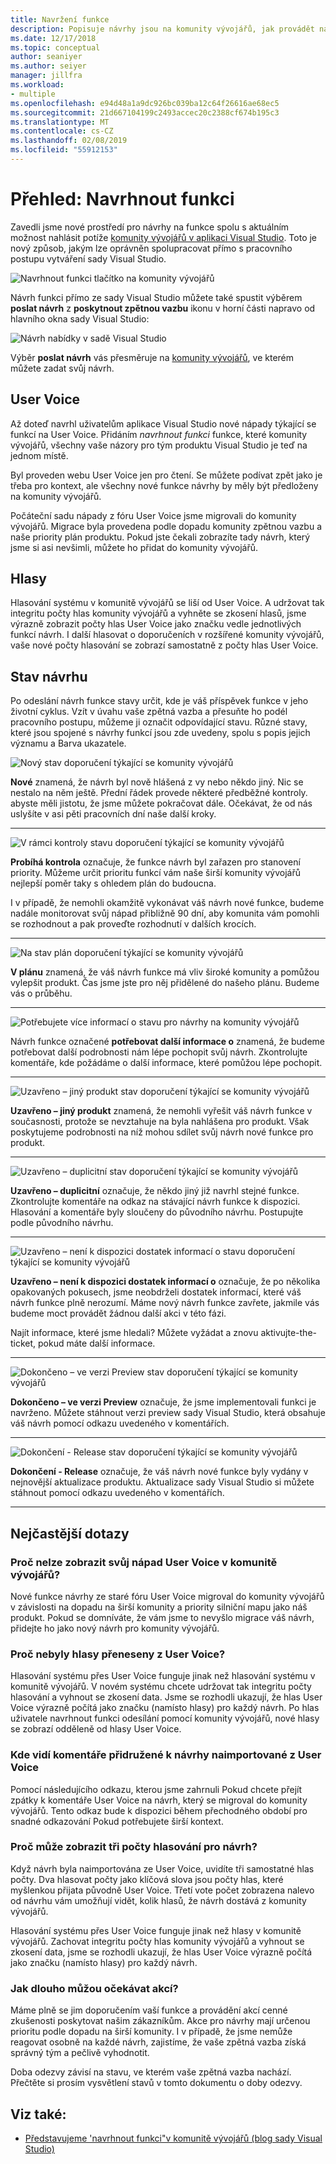 ```yaml
---
title: Navržení funkce
description: Popisuje návrhy jsou na komunity vývojářů, jak provádět návrh a použití návrhy společností Microsoft v Znovunačtení sady Visual Studio.
ms.date: 12/17/2018
ms.topic: conceptual
author: seaniyer
ms.author: seiyer
manager: jillfra
ms.workload:
- multiple
ms.openlocfilehash: e94d48a1a9dc926bc039ba12c64f26616ae68ec5
ms.sourcegitcommit: 21d667104199c2493accec20c2388cf674b195c3
ms.translationtype: MT
ms.contentlocale: cs-CZ
ms.lasthandoff: 02/08/2019
ms.locfileid: "55912153"
---
```

# <a name="overview-suggest-a-feature"></a>Přehled: Navrhnout funkci

Zavedli jsme nové prostředí pro návrhy na funkce spolu s aktuálním možnost nahlásit potíže [komunity vývojářů v aplikaci Visual Studio](https://developercommunity.visualstudio.com). Toto je nový způsob, jakým lze oprávněn spolupracovat přímo s pracovního postupu vytváření sady Visual Studio.

![Navrhnout funkci tlačítko na komunity vývojářů](media/suggest-a-feature/suggest-feature-button.png)

Návrh funkci přímo ze sady Visual Studio můžete také spustit výběrem **poslat návrh** z **poskytnout zpětnou vazbu** ikonu v horní části napravo od hlavního okna sady Visual Studio:

![Návrh nabídky v sadě Visual Studio](media/suggest-a-feature/provide-suggestion.png)

Výběr **poslat návrh** vás přesměruje na [komunity vývojářů](https://developercommunity.visualstudio.com), ve kterém můžete zadat svůj návrh.

## <a name="user-voice"></a>User Voice

Až doteď navrhl uživatelům aplikace Visual Studio nové nápady týkající se funkcí na User Voice. Přidáním *navrhnout funkci* funkce, které komunity vývojářů, všechny vaše názory pro tým produktu Visual Studio je teď na jednom místě.

Byl proveden webu User Voice jen pro čtení. Se můžete podívat zpět jako je třeba pro kontext, ale všechny nové funkce návrhy by měly být předloženy na komunity vývojářů.

Počáteční sadu nápady z fóru User Voice jsme migrovali do komunity vývojářů. Migrace byla provedena podle dopadu komunity zpětnou vazbu a naše priority plán produktu. Pokud jste čekali zobrazíte tady návrh, který jsme si asi nevšimli, můžete ho přidat do komunity vývojářů.

## <a name="votes"></a>Hlasy

Hlasování systému v komunitě vývojářů se liší od User Voice. A udržovat tak integritu počty hlas komunity vývojářů a vyhněte se zkosení hlasů, jsme výrazně zobrazit počty hlas User Voice jako značku vedle jednotlivých funkcí návrh. I další hlasovat o doporučeních v rozšířené komunity vývojářů, vaše nové počty hlasování se zobrazí samostatně z počty hlas User Voice.

## <a name="suggestion-status"></a>Stav návrhu

Po odeslání návrh funkce stavy určit, kde je váš příspěvek funkce v jeho životní cyklus. Vzít v úvahu vaše zpětná vazba a přesuňte ho podél pracovního postupu, můžeme ji označit odpovídající stavu. Různé stavy, které jsou spojené s návrhy funkcí jsou zde uvedeny, spolu s popis jejich významu a Barva ukazatele.

![Nový stav doporučení týkající se komunity vývojářů](../ide/media/SuggestStates/New.jpg)

**Nové** znamená, že návrh byl nově hlášená z vy nebo někdo jiný. Nic se nestalo na něm ještě. Přední řádek provede některé předběžné kontroly. abyste měli jistotu, že jsme můžete pokračovat dále. Očekávat, že od nás uslyšíte v asi pěti pracovních dní naše další kroky.

- - -

![V rámci kontroly stavu doporučení týkající se komunity vývojářů](../ide/media/SuggestStates/UnderReview.jpg)

**Probíhá kontrola** označuje, že funkce návrh byl zařazen pro stanovení priority. Můžeme určit prioritu funkcí vám naše širší komunity vývojářů nejlepší poměr taky s ohledem plán do budoucna.

I v případě, že nemohli okamžitě vykonávat váš návrh nové funkce, budeme nadále monitorovat svůj nápad přibližně 90 dní, aby komunita vám pomohli se rozhodnout a pak proveďte rozhodnutí v dalších krocích.

- - -

![Na stav plán doporučení týkající se komunity vývojářů](../ide/media/SuggestStates/OnRoadmap.jpg)

**V plánu** znamená, že váš návrh funkce má vliv široké komunity a pomůžou vylepšit produkt. Čas jsme jste pro něj přidělené do našeho plánu. Budeme vás o průběhu.

- - -

![Potřebujete více informací o stavu pro návrhy na komunity vývojářů](../ide/media/SuggestStates/NeedMoreInfo.jpg)

Návrh funkce označené **potřebovat další informace o** znamená, že budeme potřebovat další podrobnosti nám lépe pochopit svůj návrh. Zkontrolujte komentáře, kde požádáme o další informace, které pomůžou lépe pochopit.

- - -

![Uzavřeno – jiný produkt stav doporučení týkající se komunity vývojářů](../ide/media/SuggestStates/ClosedOtherProduct.jpg)

**Uzavřeno – jiný produkt** znamená, že nemohli vyřešit váš návrh funkce v současnosti, protože se nevztahuje na byla nahlášena pro produkt. Však poskytujeme podrobnosti na níž mohou sdílet svůj návrh nové funkce pro produkt.

- - -

![Uzavřeno – duplicitní stav doporučení týkající se komunity vývojářů](../ide/media/SuggestStates/ClosedDuplicate.jpg)

**Uzavřeno – duplicitní** označuje, že někdo jiný již navrhl stejné funkce. Zkontrolujte komentáře na odkaz na stávající návrh funkce k dispozici. Hlasování a komentáře byly sloučeny do původního návrhu. Postupujte podle původního návrhu.

- - -

![Uzavřeno – není k dispozici dostatek informací o stavu doporučení týkající se komunity vývojářů](../ide/media/SuggestStates/ClosedNotEnoughInfo.jpg)

**Uzavřeno – není k dispozici dostatek informací o** označuje, že po několika opakovaných pokusech, jsme neobdrželi dostatek informací, které váš návrh funkce plně nerozumí. Máme nový návrh funkce zavřete, jakmile vás budeme moct provádět žádnou další akci v této fázi.

Najít informace, které jsme hledali? Můžete vyžádat a znovu aktivujte-the-ticket, pokud máte další informace.

- - -

![Dokončeno – ve verzi Preview stav doporučení týkající se komunity vývojářů](../ide/media/SuggestStates/CompletedPreview.jpg)

**Dokončeno – ve verzi Preview** označuje, že jsme implementovali funkci je navrženo. Můžete stáhnout verzi preview sady Visual Studio, která obsahuje váš návrh pomocí odkazu uvedeného v komentářích.

- - -

![Dokončení - Release stav doporučení týkající se komunity vývojářů](../ide/media/SuggestStates/CompletedRelease.jpg)

**Dokončení - Release** označuje, že váš návrh nové funkce byly vydány v nejnovější aktualizace produktu. Aktualizace sady Visual Studio si můžete stáhnout pomocí odkazu uvedeného v komentářích.

- - -

## <a name="faq"></a>Nejčastější dotazy

### <a name="why-cant-i-see-my-user-voice-idea-in-developer-community"></a>Proč nelze zobrazit svůj nápad User Voice v komunitě vývojářů?

Nové funkce návrhy ze staré fóru User Voice migroval do komunity vývojářů v závislosti na dopadu na širší komunity a priority silniční mapu jako náš produkt. Pokud se domníváte, že vám jsme to nevyšlo migrace váš návrh, přidejte ho jako nový návrh pro komunity vývojářů.

### <a name="why-have-the-votes-not-been-carried-over-from-user-voice"></a>Proč nebyly hlasy přeneseny z User Voice?

Hlasování systému přes User Voice funguje jinak než hlasování systému v komunitě vývojářů. V novém systému chcete udržovat tak integritu počty hlasování a vyhnout se zkosení data. Jsme se rozhodli ukazují, že hlas User Voice výrazně počítá jako značku (namísto hlasy) pro každý návrh. Po hlas uživatele navrhnout funkci odesílání pomocí komunity vývojářů, nové hlasy se zobrazí odděleně od hlasy User Voice.

### <a name="where-can-i-see-comments-associated-with-the-suggestions-imported-from-user-voice"></a>Kde vidí komentáře přidružené k návrhy naimportované z User Voice

Pomocí následujícího odkazu, kterou jsme zahrnuli Pokud chcete přejít zpátky k komentáře User Voice na návrh, který se migroval do komunity vývojářů. Tento odkaz bude k dispozici během přechodného období pro snadné odkazování Pokud potřebujete širší kontext.

### <a name="why-can-i-see-three-vote-counts-for-a-suggestion"></a>Proč může zobrazit tři počty hlasování pro návrh?

Když návrh byla naimportována ze User Voice, uvidíte tři samostatné hlas počty. Dva hlasovat počty jako klíčová slova jsou počty hlas, které myšlenkou přijata původně User Voice. Třetí vote počet zobrazena nalevo od návrhu vám umožňují vidět, kolik hlasů, že návrh dostává z komunity vývojářů.

Hlasování systému přes User Voice funguje jinak než hlasy v komunitě vývojářů. Zachovat integritu počty hlas komunity vývojářů a vyhnout se zkosení data, jsme se rozhodli ukazují, že hlas User Voice výrazně počítá jako značku (namísto hlasy) pro každý návrh.

### <a name="how-long-can-i-expect-actions-to-take"></a>Jak dlouho můžou očekávat akcí?

Máme plně se jim doporučením vaší funkce a provádění akcí cenné zkušenosti poskytovat našim zákazníkům. Akce pro návrhy mají určenou prioritu podle dopadu na širší komunity. I v případě, že jsme nemůže reagovat osobně na každé návrh, zajistíme, že vaše zpětná vazba získá správný tým a pečlivě vyhodnotit.

Doba odezvy závisí na stavu, ve kterém vaše zpětná vazba nachází. Přečtěte si prosím vysvětlení stavů v tomto dokumentu o doby odezvy.

## <a name="see-also"></a>Viz také:

- [Představujeme 'navrhnout funkci"v komunitě vývojářů (blog sady Visual Studio)](https://blogs.msdn.microsoft.com/visualstudio/2018/10/09/introducing-suggest-a-feature-in-developer-community/?utm_source=vs_developer_news&utm_medium=referral)
